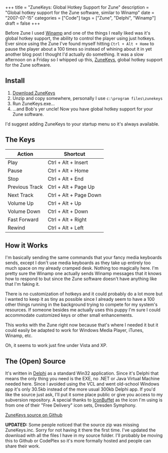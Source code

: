 +++
title = "ZuneKeys: Global Hotkey Support for Zune"
description = "Global hotkey support for the Zune software, similar to Winamp"
date = "2007-07-15"
categories = ["Code"]
tags = ["Zune", "Delphi", "Winamp"]
draft = false
+++

Before Zune I used [Winamp](https://winamp.com/) and one of the things I really liked was it's global hotkey support, the ability to control the player using just hotkeys. Ever since using the Zune I've found myself hitting `Ctrl + Alt + Home` to pause the player about a 100 times so instead of whining about it in yet another blog post I thought I'd actually do something. It was a slow afternoon on a Friday so I whipped up this, [ZuneKeys](http://shawnoster.blog.s3.amazonaws.com/downloads/ZuneKeys.zip), global hotkey support for the Zune software.

## Install

1. [Download ZuneKeys](http://shawnoster.blog.s3.amazonaws.com/downloads/ZuneKeys.zip)
2. Unzip and copy somewhere, personally I use `c:\program files\zunekeys`
3. Run ZuneKeys.exe...
4. ...and Bob's yer uncle! Now you have global hotkey support for your Zune software.  

I'd suggest adding ZuneKeys to your startup menu so it's always available.

## The Keys

Action          | Shortcut
----------------|-----------------------
Play            | Ctrl + Alt + Insert
Pause           | Ctrl + Alt + Home
Stop            | Ctrl + Alt + End
Previous Track  | Ctrl + Alt + Page Up
Next Track      | Ctrl + Alt + Page Down
Volume Up       | Ctrl + Alt + Up
Volume Down     | Ctrl + Alt + Down
Fast Forward    | Ctrl + Alt + Right
Rewind          | Ctrl + Alt + Left

## How it Works

I'm basically sending the same commands that your fancy media keyboards sends, except I don't use media keyboards as they take up entirely too much space on my already cramped desk. Nothing too magically here. I'm pretty sure the Winamp one actually sends Winamp messages that it knows how to respond to but since the Zune software doesn't have anything like that I'm faking it.

There is no customization of hotkeys and it could probably do a lot more but I wanted to keep it as tiny as possible since I already seem to have a 100 other things running in the background trying to compete for my system's resources. If someone besides me actually uses this puppy I'm sure I could accommodate customized keys or other small enhancements.

This works with the Zune right now because that's where I needed it but it could easily be adapted to work for Windows Media Player, iTunes, Winamp, etc.

Oh, it seems to work just fine under Vista and XP.

## The (Open) Source

It's written in [Delphi](http://www.codegear.com/products/delphi/win32) as a standard Win32 application. Since it's Delphi that means the only thing you need is the EXE, no .NET or Java Virtual Machine needed here. Since I avoided using the VCL and went old-school Windows app it's only 30.5kb instead of the more usual 300kb Delphi app. If you'd like the source just ask, I'll put it some place public or give you access to my subversion repository. A special thanks to [IconBuffet](http://www.iconbuffet.com/) as the icon I'm using is from one of their "Free Delivery" icon sets, Dresden Symphony.

[ZuneKeys source on Github](https://github.com/shawnoster/ZuneKeys)

**UPDATED:** Some people noticed that the source zip was missing ZuneKeys.inc. Sorry for not having it there the first time. I've updated the download with all the files I have in my source folder. I'll probably be moving this to Github or CodePlex so it's more formally hosted and people can share their work.